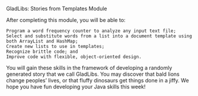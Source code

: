 GladLibs: Stories from Templates Module

After completing this module, you will be able to:

    Program a word frequency counter to analyze any input text file;
    Select and substitute words from a list into a document template using both ArrayList and HashMap;
    Create new lists to use in templates;
    Recognize brittle code; and
    Improve code with flexible, object-oriented design.

You will gain these skills in the framework of developing a randomly generated story that we call GladLibs. You may discover that bald lions change peoples’ lives, or that fluffy dinosaurs get things done in a jiffy. We hope you have fun developing your Java skills this week!
